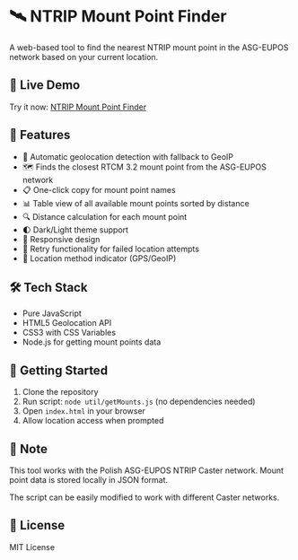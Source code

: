 # 🛰️ NTRIP Mount Point Finder

A web-based tool to find the nearest NTRIP mount point in the ASG-EUPOS network based on your current location.

## 🔗 Live Demo

Try it now: [NTRIP Mount Point Finder](https://danielmroczek.github.io/nearest-mountpoint/)

## 🎯 Features

- 📍 Automatic geolocation detection with fallback to GeoIP
- 🗺️ Finds the closest RTCM 3.2 mount point from the ASG-EUPOS network
- 📋 One-click copy for mount point names
- 📊 Table view of all available mount points sorted by distance
- 🔍 Distance calculation for each mount point
- 🌓 Dark/Light theme support
- 📱 Responsive design
- 🔄 Retry functionality for failed location attempts
- 📍 Location method indicator (GPS/GeoIP)

## 🛠️ Tech Stack

- Pure JavaScript
- HTML5 Geolocation API
- CSS3 with CSS Variables
- Node.js for getting mount points data

## 🚀 Getting Started

1. Clone the repository
2. Run script: `node util/getMounts.js` (no dependencies needed)
3. Open `index.html` in your browser
4. Allow location access when prompted

## 📝 Note

This tool works with the Polish ASG-EUPOS NTRIP Caster network. Mount point data is stored locally in JSON format.

The script can be easily modified to work with different Caster networks.

## 📄 License

MIT License
